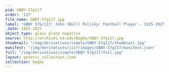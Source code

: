 ```yaml
---
pid: GBBY-57g117
order: '117'
file_name: GBBY-57g117.jpg
label: 'GBBY 57G/117: John (Bull) Polisky: Football Player - 1925-1927'
_date: 1925-1927
object_type: glass plate negative
source: http://archives.nd.edu/Bagby/GBBY-57g117.jpg
thumbnail: "/img/derivatives/simple/GBBY-57g117/thumbnail.jpg"
manifest: "/img/derivatives/iiif/images/GBBY-57g117/manifest.json"
full: "/img/derivatives/simple/GBBY-57g117/full.jpg"
layout: generic_collection_item
collection: bagby
---
```

